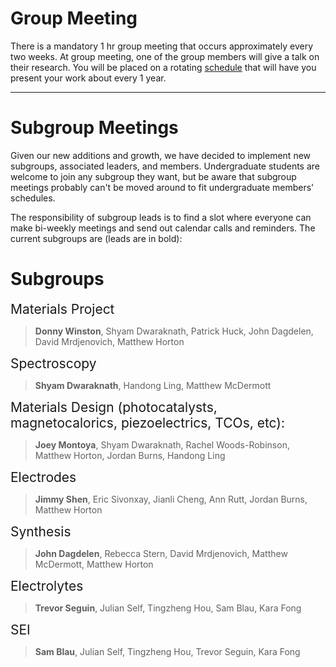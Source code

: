 # Group Meeting <a name="group"></a>
There is a mandatory 1 hr group meeting that occurs approximately every two weeks. At group meeting, one of the group members will give a talk on their research. You will be placed on a rotating [schedule](https://sites.google.com/a/lbl.gov/perssongroup/group-meeting) that will have you present your work about every 1 year.

---

# Subgroup Meetings <a name="sub"></a>
Given our new additions and growth, we have decided to implement new subgroups, associated leaders, and members. Undergraduate students are welcome to join any subgroup they want, but be aware that subgroup meetings probably can't be moved around to fit undergraduate members' schedules.

The responsibility of subgroup leads is to find a slot where everyone can make bi-weekly meetings and send out calendar calls and reminders. The current subgroups are (leads are in bold):

# Subgroups <a name="sgs"></a>

<span style="font-size:1.5em;">Materials Project</span>
> **Donny Winston**, Shyam Dwaraknath, Patrick Huck, John Dagdelen, David Mrdjenovich, Matthew Horton

<span style="font-size:1.5em;">Spectroscopy</span>
> **Shyam Dwaraknath**, Handong Ling, Matthew McDermott

<span style="font-size:1.5em;">Materials Design (photocatalysts, magnetocalorics, piezoelectrics, TCOs, etc):</span>
> **Joey Montoya**, Shyam Dwaraknath, Rachel Woods-Robinson, Matthew Horton, Jordan Burns, Handong Ling

<span style="font-size:1.5em;">Electrodes</span>
> **Jimmy Shen**, Eric Sivonxay, Jianli Cheng, Ann Rutt, Jordan Burns, Matthew Horton

<span style="font-size:1.5em;">Synthesis</span>
> **John Dagdelen**, Rebecca Stern, David Mrdjenovich, Matthew McDermott, Matthew Horton

<span style="font-size:1.5em;">Electrolytes</span>
> **Trevor Seguin**, Julian Self, Tingzheng Hou, Sam Blau, Kara Fong

<span style="font-size:1.5em;">SEI</span>
> **Sam Blau**, Julian Self, Tingzheng Hou, Trevor Seguin, Kara Fong
